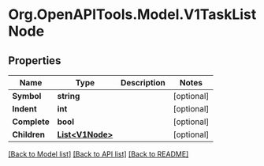 # Org.OpenAPITools.Model.V1TaskListNode

## Properties

Name | Type | Description | Notes
------------ | ------------- | ------------- | -------------
**Symbol** | **string** |  | [optional] 
**Indent** | **int** |  | [optional] 
**Complete** | **bool** |  | [optional] 
**Children** | [**List&lt;V1Node&gt;**](V1Node.md) |  | [optional] 

[[Back to Model list]](../README.md#documentation-for-models) [[Back to API list]](../README.md#documentation-for-api-endpoints) [[Back to README]](../README.md)

